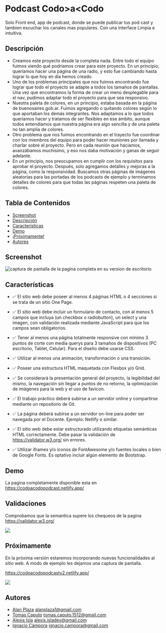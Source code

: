 # Podcast Codo>a<Codo

Solo Front end, app de podcast, donde se puede publicar tus pod cast y tambien escuchar los canales mas populares. Con una interface Limpia e intuitiva. 

## Descripción

- Creamos este proyecto desde la completa nada. Entre todo el equipo fuimos viendo qué podríamos crear para este proyecto. En un principio, queríamos hacer una página de una radio, y esto fue cambiando hasta lograr lo que hoy en día hemos creado.
- Uno de los problemas principales que nos fuimos encontrando fue lograr que todo el proyecto se adapte a todos los tamaños de pantallas. Una vez que encontramos la forma de crear un menú desplegable para el nav, pudimos adaptar todo el proyecto para que sea responsivo.
- Nuestra paleta de colores, en un principio, estaba basada en la página de buenosaires.gob.ar. Fuimos agregando o quitando colores según lo que aportaban los demás integrantes. Nos adaptamos a lo que todos queríamos hacer y tratamos de ser flexibles en ese ámbito, aunque todos entendíamos que nuestra página era algo sencilla y de una paleta no tan amplia de colores.
- Otro problema que nos fuimos encontrando en el trayecto fue coordinar con los miembros del equipo para poder hacer reuniones por llamada y charlar sobre el proyecto. Pero en cada reunión que hacíamos, avanzábamos muchísimo, y eso nos daba motivación y ganas de seguir adelante.
- En un principio, nos preocupamos en cumplir con los requisitos para aprobar el proyecto. Después, solo agregamos detalles y mejoras a la página, como la responsividad. Buscamos otras páginas de imágenes aleatorias para las portadas de los podcasts de ejemplo y terminamos detalles de colores para que todas las páginas respeten una paleta de colores.

## Tabla de Contenidos

- [Screenshot](#screenshot)
- [Descripción](#descripción)
- [Características](#características)
- [Demo](#demo)
- [¡Próximamente!](#próximamente)
- [Autores](#autores)


## Screenshot

![captura de pantalla de la pagina completa en su version de escritorio](https://i.imgur.com/lJccqX6.png)


## Características

- ✅ El sitio web debe poseer al menos 4 páginas HTML o 4 secciones si se trata de un sitio One Page.

- ✅ El sitio web debe incluir un formulario de contacto, con al menos 5 campos que incluya (un checkbox o radiobutton), un select y una imagen, con validación realizada mediante JavaScript para que los campos sean obligatorios.

- ✅ Tener al menos una página totalmente responsive con mínimo 3 puntos de corte con media querys para 3 tamaños de dispositivos (PC escritorio, Tablet, Celular). Para el diseño debe usarse CSS.

- ✅ Utilizar al menos una animación, transformación o una transición.

- ✅ Poseer una estructura HTML maquetada con Flexbox y/o Grid.

- ✅ Se considerará la presentación general del proyecto, la legibilidad del mismo, la navegación sin llegar a puntos de no retorno, la optimización de imágenes para la web y el uso de favicon.

- ✅ El trabajo práctico deberá subirse a un servidor online y compartirse mediante un repositorio de Git.

- ✅ La página deberá subirse a un servidor on-line para poder ser navegada por el Docente. Ejemplo: Netlify o similar.

- ✅ El sitio web debe estar estructurado utilizando etiquetas semánticas HTML correctamente. Debe pasar la validación de https://validator.w3.org/ sin errores.

- ✅ Utilizar iframes y/o íconos de FontAwesome y/o fuentes locales o bien de Google Fonts. Es optativo incluir algún elemento de Bootstrap.

## Demo

La pagina completamente disponible esta en https://codoacodopodcast.netlify.app/


## Validaciones

Comprobamos que la semantica supere los chequeos de la pagina https://validator.w3.org/


![](https://i.imgur.com/qrXiKiJ.png)

## Próximamente

En la próxima versión estaremos incorporando nuevas funcionalidades al sitio web. A modo de ejemplo les dejamos una captura de pantalla.

https://codoacodopodcastv2.netlify.app/

![](https://i.imgur.com/1ArsJlz.png)

## Autores

- [Alan Plaza](https://github.com/1pome) alanplaza1@gmail.com
- [Tomas Caputo](https://github.com/Escalion12) tomas.caputo.1512@gmail.com
- [Alexis Isla](https://github.com/AILexisIsla) alexis.isladev@gmail.com
- [Ignacio Cámpora](https://github.com/ignaciocampora) ignacio.campora@gmail.com

